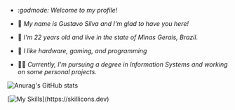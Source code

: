 - *:godmode: Welcome to my profile!*

- :ninja:	*My name is Gustavo Silva and I'm glad to have you here!*
- :adult:	*I'm 22 years old and live in the state of Minas Gerais, Brazil.*
- :space_invader:	*I like hardware, gaming, and programming*
- :man_technologist: *Currently, I'm pursuing a degree in Information Systems and working on some personal projects.*

![Anurag's GitHub stats](https://github-readme-stats.vercel.app/api?username=gvstaov&theme=synthwave&show_icons=true)

[![My Skills](https://skillicons.dev/icons?i=java,py,html,css,csharp,)](https://skillicons.dev)
